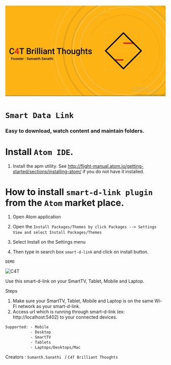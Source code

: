 
![C4T](/imgs/Smart-D-Link.gif "C4TBT/Sumanth")

# `Smart Data Link`

### Easy to download, watch content and maintain folders.



# Install ``Atom IDE``.
1. Install the apm utility. See http://flight-manual.atom.io/getting-started/sections/installing-atom/ if you do not have it installed.
   

# How to install ``smart-d-link plugin`` from the ``Atom`` market place.

  1. Open Atom application

  2. Open the ``Install Packages/Themes by click Packages --> Settings View and select Install Packages/Themes``

  3. Select Install on the Settings menu
  
  4. Then type in search box ``smart-d-link`` and click on install button.

```
DEMO
```

![C4T](/imgs/smart.gif "C4TBT/Sumanth")

Use this smart-d-link on your SmartTV, Tablet, Mobile and Laptop.

Steps
1. Make sure your SmartTV, Tablet, Mobile and Laptop is on the same Wi-Fi network as your smart-d-link.
2. Access url which is running through smart-d-link (ex: http://localhost:5402) to your connected devices.

```
Supported: - Mobile
           - Desktop
           - SmartTV
           - Tablets
           - Laptops/Desktops/Mac
```
Creators : 
``Sumanth.Sanathi ``  /  ``C4T Brilliant Thoughts``







